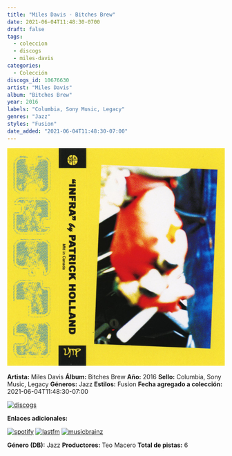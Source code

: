 ```yaml
---
title: "Miles Davis - Bitches Brew"
date: 2021-06-04T11:48:30-0700
draft: false
tags:
  - coleccion
  - discogs
  - miles-davis
categories:
  - Colección
discogs_id: 10676630
artist: "Miles Davis"
album: "Bitches Brew"
year: 2016
labels: "Columbia, Sony Music, Legacy"
genres: "Jazz"
styles: "Fusion"
date_added: "2021-06-04T11:48:30-07:00"
---
```


![cover](image.jpeg (Miles Davis - Bitches Brew))

**Artista:** Miles Davis
**Álbum:** Bitches Brew
**Año:** 2016
**Sello:** Columbia, Sony Music, Legacy
**Géneros:** Jazz
**Estilos:** Fusion
**Fecha agregado a colección:** 2021-06-04T11:48:30-07:00

[![discogs](../../links/svg/discogs.png (discogs))](https://api.discogs.com/releases/10676630)


**Enlaces adicionales:**

[![spotify](../../links/svg/spotify.png (spotify))](https://open.spotify.com/album/3Q0zkOZEOC855ErOOJ1AdO)
[![lastfm](../../links/svg/lastfm.png (lastfm))](https://www.last.fm/music/Miles+Davis/Bitches+Brew)
[![musicbrainz](../../links/svg/musicbrainz.png (musicbrainz))](https://musicbrainz.org/release/66852709-afc3-3a38-99fc-a1e95e61641b)

**Género (DB):** Jazz
**Productores:** Teo Macero
**Total de pistas:** 6
